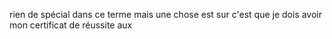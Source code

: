 rien de spécial dans ce terme mais une chose est sur c'est que je dois avoir mon certificat de réussite aux